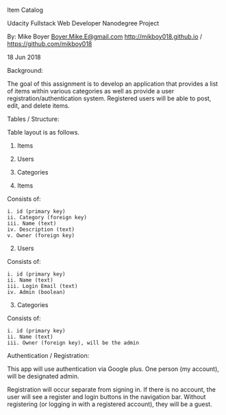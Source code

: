 Item Catalog

Udacity Fullstack Web Developer Nanodegree Project

By: Mike Boyer
Boyer.Mike.E@gmail.com
http://mikboy018.github.io / https://github.com/mikboy018

18 Jun 2018


Background:

The goal of this assignment is to develop an application that provides a list of items within various categories as well as provide a user registration/authentication system. Registered users will be able to post, edit, and delete items.


Tables / Structure:


Table layout is as follows.

1. Items
2. Users
3. Categories


1. Items

Consists of:

	i. id (primary key)
	ii. Category (foreign key)
	iii. Name (text)
	iv. Description (text)
	v. Owner (foreign key)

2. Users

Consists of:

	i. id (primary key)
	ii. Name (text)
	iii. Login Email (text)
	iv. Admin (boolean)


3. Categories

Consists of:

	i. id (primary key)
	ii. Name (text)
	iii. Owner (foreign key), will be the admin


Authentication / Registration:

This app will use authentication via Google plus. One person (my account), will be designated admin.

Registration will occur separate from signing in. If there is no account, the user will see a register and login buttons in the navigation bar. Without registering (or logging in with a registered account), they will be a guest.




